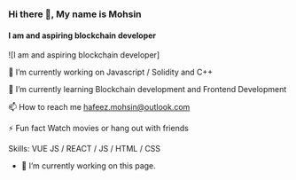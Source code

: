 ### Hi there 👋, My name is Mohsin
#### I am and aspiring blockchain developer
![I am and aspiring blockchain developer]

🔭 I’m currently working on Javascript / Solidity and C++

🌱 I’m currently learning Blockchain development and  Frontend Development


📫 How to reach me hafeez.mohsin@outlook.com

⚡ Fun fact Watch movies or hang out with friends

Skills: VUE JS / REACT / JS / HTML / CSS

- 🔭 I’m currently working on this page. 




